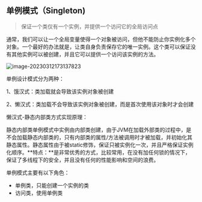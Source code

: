 ## 单例模式（Singleton)

> 保证一个类仅有一个实例，并提供一个访问它的全局访问点

通常，我们可以让一个全局变量使得一个对象被访问，但他不能防止你实例化多个对象。一个最好的办法就是，让类自身负责保存它的唯一实例。这个类可以保证没有其他实例可以被创建，并且它可以提供一个访问该实例的方法。

![image-20230312173137823](/Users/guojie/Notes/设计模式/23种设计模式/images/image-20230312173137823.png)

单例设计模式分为两种：

1、饿汉式：类加载就会导致该实例对象被创建

2、懒汉式：类加载不会导致该实例对象被创建，而是首次使用该对象时才会创建

懒汉式-静态内部类方式实现原理：

静态内部类单例模式中实例由内部类创建，由于JVM在加载外部类的过程中，是不会加载静态内部类的，只有内部类的属性/方法被调用时才被加载，并初始化其静态属性。静态属性由于被static修饰，保证只被实例化一次，并且严格保证实例化顺序。**特点：**是非常优秀的方式，比较常用，在没有加任何锁的情况下，保证了多线程下的安全，并且没有任何的性能影响和空间的浪费。

单例模式主要有以下角色：

* 单例类，只能创建一个实例的类
* 访问类，使用单例类